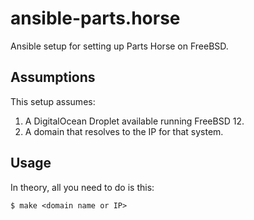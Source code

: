 # ansible-parts.horse

Ansible setup for setting up Parts Horse on FreeBSD.

## Assumptions

This setup assumes:

1. A DigitalOcean Droplet available running FreeBSD 12.
2. A domain that resolves to the IP for that system.

## Usage

In theory, all you need to do is this:

```
$ make <domain name or IP>
```
